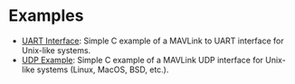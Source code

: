# Examples

* [UART Interface](../mavgen_c/example_c_uart.md): Simple C example of a MAVLink to UART interface for Unix-like systems.
* [UDP Example](../mavgen_c/example_c_udp.md): Simple C example of a MAVLink UDP interface for Unix-like systems (Linux, MacOS, BSD, etc.).